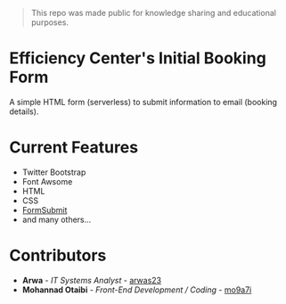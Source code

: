 > This repo was made public for knowledge sharing and educational purposes.

# Efficiency Center's Initial Booking Form

A simple HTML form (serverless) to submit information to email (booking details).

# Current Features

- Twitter Bootstrap
- Font Awsome
- HTML
- CSS
- [FormSubmit](https://formsubmit.co/)
- and many others...

# Contributors

- **Arwa** - _IT Systems Analyst_ - [arwas23](https://github.com/arwas23)
- **Mohannad Otaibi** - _Front-End Development / Coding_ - [mo9a7i](https://github.com/mo9a7i)
